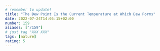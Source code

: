 ```yaml
---
# remember to update!
title: "The Dew Point Is the Current Temperature at Which Dew Forms"
date: 2022-07-24T14:05:15+02:00
number: 159
aliases: ["/159"]
# just tag "XXX XXX"
tags: [nature]
rating: 5
---
```

